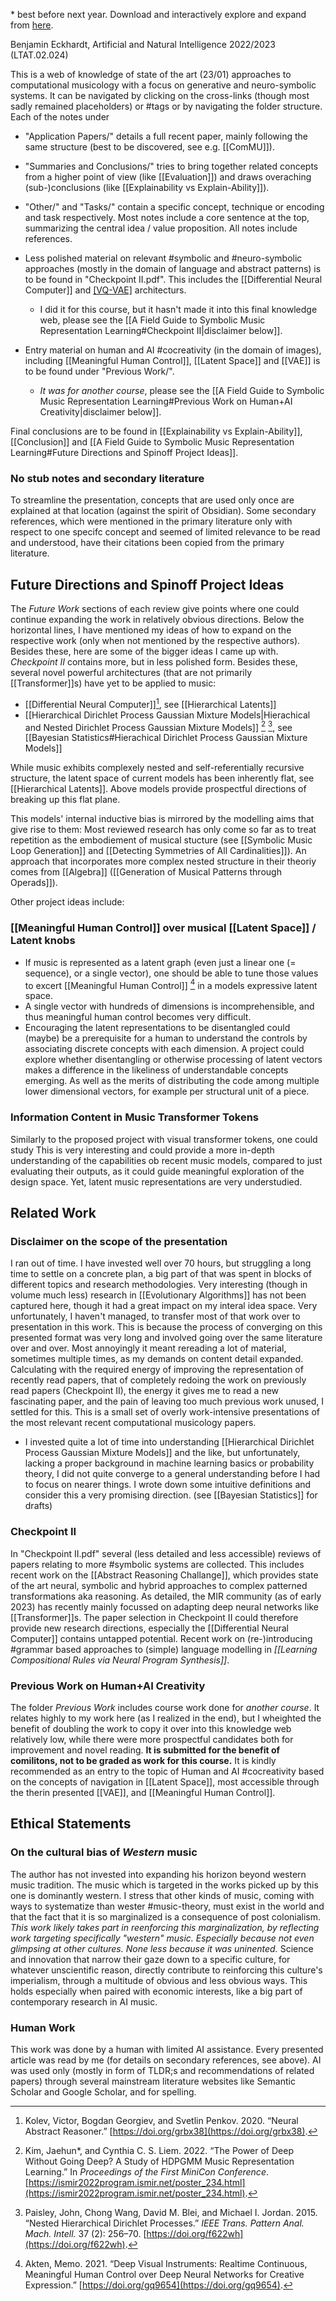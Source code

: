 \* best before next year. Download and interactively explore and expand from [here](https://github.com/beijn/nai22-project4a). 

Benjamin Eckhardt, Artificial and Natural Intelligence 2022/2023 (LTAT.02.024)

This is a web of knowledge of state of the art (23/01) approaches to computational musicology with a focus on generative and neuro-symbolic systems. It can be navigated by clicking on the cross-links (though most sadly remained placeholders) or #tags or by navigating the folder structure.  Each of the notes under 
- "Application Papers/" details a full recent paper, mainly following the same structure (best to be discovered, see e.g. [[ComMU]]).
- "Summaries and Conclusions/" tries to bring together related concepts from a higher point of view (like [[Evaluation]]) and draws overaching (sub-)conclusions (like [[Explainability vs Explain-Ability]]).
- "Other/" and "Tasks/" contain a specific concept, technique or encoding and task respectively.
Most notes include a core sentence at the top, summarizing the central idea / value proposition. All notes include references.

- Less polished material on relevant #symbolic and #neuro-symbolic approaches (mostly in the domain of language and abstract patterns) is to be found in "Checkpoint II.pdf".  This includes the [[Differential Neural Computer]] and [[VQ-VAE]](-II) architecturs. 
	- I did it for this course, but it hasn't made it into this final knowledge web, please see the [[A Field Guide to Symbolic Music Representation Learning#Checkpoint II|disclaimer below]].
- Entry material on human and AI #cocreativity (in the domain of images), including [[Meaningful Human Control]], [[Latent Space]] and [[VAE]] is to be found under "Previous Work/".
	- *It was for another course*, please see the [[A Field Guide to Symbolic Music Representation Learning#Previous Work on Human+AI Creativity|disclaimer below]].

Final conclusions are to be found in [[Explainability vs Explain-Ability]], [[Conclusion]] and [[A Field Guide to Symbolic Music Representation Learning#Future Directions and Spinoff Project Ideas]].


### No stub notes and secondary literature
To streamline the presentation, concepts that are used only once are explained at that location (against the spirit of Obsidian).
Some secondary references, which were mentioned in the primary literature only with respect to one specifc concept and seemed of limited relevance to be read and understood, have their citations been copied from the primary literature. 




## Future Directions and Spinoff Project Ideas
The *Future Work* sections of each review give points where one could continue expanding the work in relatively obvious directions. Below the horizontal lines, I have mentioned my ideas of how to expand on the respective work (only when not mentioned by the respective authors). Besides these, here are some of the bigger ideas I came up with. *Checkpoint II* contains more, but in less polished form. 
Besides these, several novel powerful architectures (that are not primarily [[Transformer]]s) have yet to be applied to music:
- [[Differential Neural Computer]][^@kolevNeuralAbstractReasoner2020], see [[Hierarchical Latents]]
- [[Hierarchical Dirichlet Process Gaussian Mixture Models|Hierachical and Nested Dirichlet Process Gaussian Mixture Models]] [^@kimPowerDeepGoing2022] [^@paisleyNestedHierarchicalDirichlet2015], see [[Bayesian Statistics#Hierachical Dirichlet Process Gaussian Mixture Models]]

While music exhibits complexely nested and self-referentially recursive structure, the latent space of current models has been inherently flat, see [[Hierarchical Latents]]. Above models provide prospectful directions of breaking up this flat plane.

This models' internal inductive bias is mirrored by the modelling aims that give rise to them: Most reviewed research has only come so far as to treat repetition as the embodiement of musical stucture (see [[Symbolic Music Loop Generation]] and [[Detecting Symmetries of All Cardinalities]]). An approach that incorporates more complex nested structure in their theoriy comes from [[Algebra]] ([[Generation of Musical Patterns through Operads]]).

Other project ideas include:

### [[Meaningful Human Control]] over musical [[Latent Space]] / Latent knobs
- If music is represented as a latent graph (even just a linear one (= sequence), or a single vector), one should be able to tune those values to excert [[Meaningful Human Control]] [^@aktenDeepVisualInstruments2021] in a models expressive latent space. 
- A single vector with hundreds of dimensions is incomprehensible, and thus meaningful human control becomes very difficult.
- Encouraging the latent representations to be disentangled could (maybe) be a prerequisite for a human to understand the controls by associating discrete concepts with each dimension. 
A project could explore whether disentangling or otherwise processing of latent vectors makes a difference in the likeliness of understandable concepts emerging. As well as the merits of distributing the code among multiple lower dimensional vectors, for example per structural unit of a piece.


### Information Content in Music Transformer Tokens
Similarly to the proposed project with visual transformer tokens, one could study
This is very interesting and could provide a more in-depth understanding of the capabilities ob recent music models, compared to just evaluating their outputs, as it could guide meaningful exploration of the design space. Yet, latent music representations are very understudied. 


## Related Work 
### Disclaimer on the scope of the presentation
I ran out of time. I have invested well over 70 hours, but struggling a long time to settle on a concrete plan, a big part of that was spent in blocks of different topics and research methodologies. Very interesting (though in volume much less) research in [[Evolutionary Algorithms]] has not been captured here, though it had a great impact on my interal idea space. Very unfortunately, I haven't managed, to transfer most of that work over to presentation in this work. This is because the process of converging on this presented format was very long and involved going over the same literature over and over. Most annoyingly it meant rereading a lot of material, sometimes multiple times, as my demands on content detail expanded. Calculating with the required energy of improving the representation of recently read papers, that of completely redoing the work on previously read papers (Checkpoint II), the energy it gives me to read a new fascinating paper, and the pain of leaving too much previous work unused, I settled for this. This is a small set of overly work-intensive presentations of the most relevant recent computational musicology papers.
- I invested quite a lot of time into understanding [[Hierarchical Dirichlet Process Gaussian Mixture Models]] and the like, but unfortunately, lacking a proper background in machine learning basics or probability theory, I did not quite converge to a general understanding before I had to focus on nearer things. I wrote down some intuitive definitions and consider this a very promising direction. (see [[Bayesian Statistics]] for drafts)

### Checkpoint II
In "Checkpoint II.pdf" several (less detailed and less accessible) reviews of papers relating to more #symbolic systems are collected. This includes recent work on the [[Abstract Reasoning Challange]], which provides state of the art neural, symbolic and hybrid approaches to complex patterned transformations aka reasoning. As detailed, the MIR community (as of early 2023) has recently mainly focussed on adapting deep neural networks like [[Transformer]]s. The paper selection in Checkpoint II could therefore provide new research directions, especially the [[Differential Neural Computer]] contains untapped potential. Recent work on (re-)introducing #grammar based approaches to (simple) language modelling in *[[Learning Compositional Rules via Neural Program Synthesis]]*. 

### Previous Work on Human+AI Creativity 
The folder *Previous Work* includes course work done for *another course*. It relates highly to my work here (as I realized in the end), but I wheighted the benefit of doubling the work to copy it over into this knowledge web relatively low, while there were more prospectful candidates both for improvement and novel reading. **It is submitted for the benefit of comilitons, not to be graded as work for this course.** It is kindly recommended as an entry to the topic of Human and AI #cocreativity based on the concepts of navigation in [[Latent Space]], most accessible through the therin presented [[VAE]], and [[Meaningful Human Control]].





## Ethical Statements

### On the cultural bias of *Western* music
The author has not invested into expanding his horizon beyond western music tradition. The music which is targeted in the works picked up by this one is dominantly western. I stress that other kinds of music, coming with ways to systematize than wester #music-theory, must exist in the world and that the fact that it is so marginalized is a consequence of post colonialism. *This work likely takes part in reenforcing this marginalization, by reflecting work targeting specifically "western" music. Especially because not even glimpsing at other cultures. None less because it was uninented.* Science and innovation that narrow their gaze down to a specific culture, for whatever unscientific reason, directly contribute to reinforcing this culture's imperialism, through a multitude of obvious and less obvious ways. This holds especially when paired with economic interests, like a big part of contemporary research in AI music. 

### Human Work
This work was done by a human with limited AI assistance. Every presented article was read by me (for details on secondary references, see above). AI was used only (mostly in form of TLDR;s and recommendations of related papers) through several mainstream literature websites like Semantic Scholar and Google Scholar, and for spelling.




[^@aktenDeepVisualInstruments2021]: Akten, Memo. 2021. “Deep Visual Instruments: Realtime Continuous, Meaningful Human Control over Deep Neural Networks for Creative Expression.” [https://doi.org/gq9654](https://doi.org/gq9654).


[^@hernandez-olivanMusicaizPythonLibrary2022]: Hernandez-Olivan, Carlos, and Jose R. Beltran. 2022. “Musicaiz: A Python Library for Symbolic Music Generation, Analysis and Visualization.” [https://doi.org/grmp4f](https://doi.org/grmp4f).

[^@kolevNeuralAbstractReasoner2020]: Kolev, Victor, Bogdan Georgiev, and Svetlin Penkov. 2020. “Neural Abstract Reasoner.” [https://doi.org/grbx38](https://doi.org/grbx38).

[^@kimPowerDeepGoing2022]: Kim, Jaehun*, and Cynthia C. S. Liem. 2022. “The Power of Deep Without Going Deep? A Study of HDPGMM Music Representation Learning.” In _Proceedings of the First MiniCon Conference_. [https://ismir2022program.ismir.net/poster_234.html](https://ismir2022program.ismir.net/poster_234.html).

[^@paisleyNestedHierarchicalDirichlet2015]: Paisley, John, Chong Wang, David M. Blei, and Michael I. Jordan. 2015. “Nested Hierarchical Dirichlet Processes.” _IEEE Trans. Pattern Anal. Mach. Intell._ 37 (2): 256–70. [https://doi.org/f622wh](https://doi.org/f622wh).


[^librosa]: McFee, Brian, Colin Raffel, Dawen Liang, Daniel PW Ellis, Matt McVicar, Eric Battenberg, and Oriol Nieto. “librosa: Audio and music signal analysis in python.” In Proceedings of the 14th python in science conference, pp. 18-25. 2015.